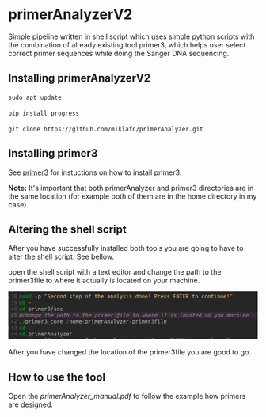 # primerAnalyzerV2
Simple pipeline written in shell script which uses simple python scripts with the combination of already existing tool primer3, which helps user select correct primer sequences while doing the Sanger DNA sequencing.

## Installing primerAnalyzerV2
```
sudo apt update

pip install progress

git clone https://github.com/miklafc/primerAnalyzer.git
```
## Installing primer3

See [primer3](https://github.com/primer3-org/primer3) for instuctions on how to install primer3.

**Note:** It's important that both primerAnalyzer and primer3 directories are in the same location (for example both of them are in the home directory in my case).

## Altering the shell script

After you have successfully installed both tools you are going to have to alter the shell script. See bellow.

open the shell script with a text editor and change the path to the primer3file to where it actually is located on your machine.

![Screenshot](https://raw.githubusercontent.com/miklafc/primerAnalyzer/main/Screenshot%20from%202023-09-08%2014-16-47.png)

After you have changed the location of the primer3file you are good to go.

## How to use the tool

Open the *primerAnalyzer_manual.pdf* to follow the example how primers are designed.

